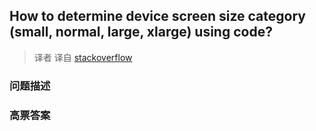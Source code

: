 ## How to determine device screen size category (small, normal, large, xlarge) using code?

> 译者 译自 [stackoverflow](http://stackoverflow.com/questions/5015094/how-to-determine-device-screen-size-category-small-normal-large-xlarge-usin) 

### 问题描述 

### 高票答案 

